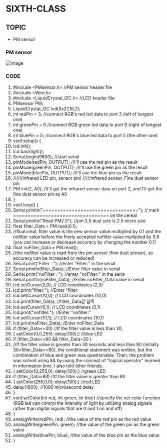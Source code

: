 # SIXTH-CLASS

## TOPIC
- PM sensor
### PM sensor
![image](https://user-images.githubusercontent.com/102523600/173254259-8b15e9de-9701-4821-a9df-ea4aa819eb33.png)
### CODE
1. #include <PMsensor.h>          //PM sensor header file
2. #include <Wire.h>              
3. #include <LiquidCrystal_I2C.h>   //LCD header file
4. PMsensor PM;
5. LiquidCrystal_I2C lcd(0x27,16,2);  
6. int redPin = 3;    //connect RGB's red led data to port 3 (left of longest one)
7. int greenPin = 9   //connect RGB green led data to port 9 (right of longest one)
8. int bluePin = 5;      //connect RGB's blue led data to port 5 (the other one)
9. void setup() {
10. lcd.init();                      
11. lcd.backlight();                   
12. Serial.begin(9600);                //start serial
13. pinMode(redPin, OUTPUT);          //I'll use the red pin as the result
14. pinMode(greenPin, OUTPUT);        //I'll use the green pin as the result 
15. pinMode(bluePin, OUTPUT);         //I'll use the blue pin as the result
16. /////(infrared LED pin, sensor pin)  /////infrared sensor. Fine dust sensor pin
17. PM.init(2, A0);                             //I'll get the infrared sensor data on port 2, and I'll get the fine dust sensor pin as A0
18. }
19. void loop() {
20. Serial.println("=================================");         // mark ================================= on the cereal
21. Serial.println("Read PM2.5");                                  //pm 2.5 dust size is 2.5 micro size
22. float filter_Data = PM.read(0.1);         
23. //float=real, filter value is the new sensor value multiplied by 0.1 and the nofilter value before the finely accepted nofilter value multiplied by 0.9 (you can increase or decrease accuracy by changing the number 0.1)
24. float noFilter_Data = PM.read();
25. //the nofilter value is read from the pm sensor (fine dust sensor), so accuracy can be increased or reduced)
26. Serial.print("Filter : ");         //enter "Filter:" in the serial
27. Serial.println(filter_Data);        //Enter filter value in serial
28. Serial.print("noFilter : ");           //enter "noFilter:" in the seria
29. Serial.println(noFilter_Data);         //Enter noFilter_Data value in serial
30. lcd.setCursor(2,0);                        // LCD coordinates (2,0) 
31. lcd.print("filter:");                     //Enter "filter:
32. lcd.setCursor(10,0);                       // LCD coordinates (10,0)
33. lcd.print(filter_Data);                    //filter_Data값 입력
34. lcd.setCursor(0,1);                           // LCD coordinates (0,1)
35. lcd.print("nofilter:");                              //Enter "nofilter:"
36. lcd.setCursor(10,1);                                // LCD coordinates (10,1)
37. lcd.print(noFilter_Data);                               /Enter noFilter_Data
38.  if (filter_Data<=30)                                     //If the filter value is less than 30,
39.  { setColor(0,0,255); delay(100);}                         //blue LED
40.  if  (filter_Data<=80 && filter_Data>30 )                  
41.  //If the filter value is greater than 30 seconds and less than 80 (initially 30<filter_Data<=80), the conditional statement was written, but the combination of blue and green was questionable. Then, the problem was solved using && by using the concept of "logical operator" learned in information time. I also told other friends.
42.   { setColor(0,255,0); delay(100);}               //green LED
43.   if  (filter_Data>80)                    //If the filter value is greater than 80
44.   { setColor(255,0,0);  delay(100);}          //red LED
45.   delay(1000);                                   //1000 microsecond delay
46.   }
47.   void setColor(int red, int green, int blue)     //specify the set color function (RGB led can control the intensity of light by utilizing analog signals rather than digital signals that are 0 and 1 on and off)
48.   {
49.   analogWrite(redPin, red);               //the value of the red pin as the red value
50.   analogWrite(greenPin, green);           //the value of the green pin as the green value
51.    analogWrite(bluePin, blue);             //the value of the blue pin as the blue value
52.    }
